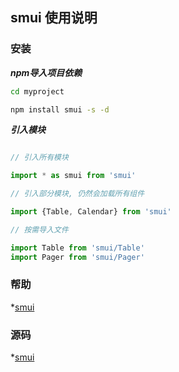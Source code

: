 ## smui 使用说明

### 安装

***npm导入项目依赖***

```sh
cd myproject

npm install smui -s -d

```

***引入模块***

```js

// 引入所有模块

import * as smui from 'smui'

// 引入部分模块, 仍然会加载所有组件

import {Table, Calendar} from 'smui'

// 按需导入文件

import Table from 'smui/Table'
import Pager from 'smui/Pager'

```

### 帮助

*[smui](http://image.uc.cn/s/uae/g/2p/smui/index.html#!/demo/Conduct)

### 源码

*[smui](http://image.uc.cn/s/uae/g/2p/smui/index.html#!/demo/Conduct)


